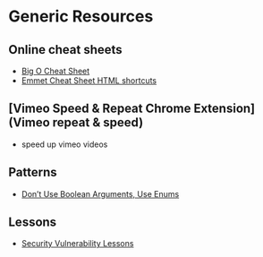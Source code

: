 # Generic Resources

## Online cheat sheets

- [Big O Cheat Sheet](https://www.bigocheatsheet.com/)
- [Emmet Cheat Sheet HTML shortcuts](https://docs.emmet.io/cheat-sheet/)

## [Vimeo Speed & Repeat Chrome Extension](Vimeo repeat & speed)

- speed up vimeo videos

## Patterns

- [Don’t Use Boolean Arguments, Use Enums](https://medium.com/better-programming/dont-use-boolean-arguments-use-enums-c7cd7ab1876a)

## Lessons

- [Security Vulnerability Lessons](https://www.hacksplaining.com/)
